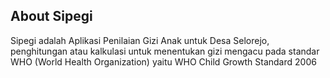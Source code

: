 ## About Sipegi

Sipegi adalah Aplikasi Penilaian Gizi Anak untuk Desa Selorejo, penghitungan atau kalkulasi untuk menentukan gizi mengacu pada standar WHO (World Health Organization) yaitu WHO Child Growth Standard 2006
